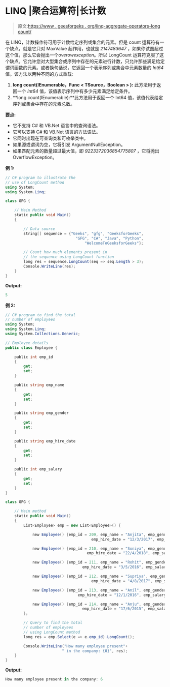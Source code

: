 # LINQ |聚合运算符|长计数

> 原文:[https://www . geesforgeks . org/linq-aggregate-operators-long count/](https://www.geeksforgeeks.org/linq-aggregate-operators-longcount/)

在 LINQ，计数操作符可用于计数给定序列或集合的元素。但是 count 运算符有一个缺点，就是它只对 MaxValue 起作用，也就是 *2147483647* ，如果你试图超过这个值，那么它会抛出一个*overowexception*。所以 LongCount 运算符克服了这个缺点。它允许您对大型集合或序列中存在的元素进行计数，只允许那些满足给定谓词函数的元素。或者换句话说，它返回一个表示序列或集合中元素数量的 *Int64* 值。该方法以两种不同的方式重载:

1.  **long count<t source>(IEnumerable<t source>，Func < TSource，Boolean > ):** 此方法用于返回一个 *Int64* 值，该值表示序列中有多少元素满足给定条件。
2.  **long count<t source>(IEnumerable<t source>):**此方法用于返回一个 Int64 值，该值代表给定序列或集合中存在的元素总数。

**要点:**

*   它不支持 C# 和 VB.Net 语言中的查询语法。
*   它可以支持 C# 和 VB.Net 语言的方法语法。
*   它同时出现在可查询类和可枚举类中。
*   如果源或谓词为空，它将引发 ArgumentNullException。
*   如果匹配元素的数量超过最大值，即 *9223372036854775807* ，它将抛出 OverflowException。

**例 1:**

```cs
// C# program to illustrate the
// use of LongCount method
using System;
using System.Linq;

class GFG {

    // Main Method
    static public void Main()
    {

        // Data source
        string[] sequence = {"Geeks", "gfg", "GeeksforGeeks", 
                               "GFG", "C#", "Java", "Python", 
                                   "WelcomeToGeeksforGeeks"};

        // Count how much elements present in
        // the sequence using LongCount function
        long res = sequence.LongCount(seq => seq.Length > 3);
        Console.WriteLine(res);
    }
}
```

**Output:**

```cs
5

```

**例 2:**

```cs
// C# program to find the total
// number of employees
using System;
using System.Linq;
using System.Collections.Generic;

// Employee details
public class Employee {

    public int emp_id
    {
        get;
        set;
    }

    public string emp_name
    {
        get;
        set;
    }

    public string emp_gender
    {
        get;
        set;
    }

    public string emp_hire_date
    {
        get;
        set;
    }

    public int emp_salary
    {
        get;
        set;
    }
}

class GFG {

    // Main method
    static public void Main()
    {
        List<Employee> emp = new List<Employee>() {

            new Employee() {emp_id = 209, emp_name = "Anjita", emp_gender = "Female",
                                      emp_hire_date = "12/3/2017", emp_salary = 20000},

            new Employee() {emp_id = 210, emp_name = "Soniya", emp_gender = "Female",
                                    emp_hire_date = "22/4/2018", emp_salary = 30000},

            new Employee() {emp_id = 211, emp_name = "Rohit", emp_gender = "Male",
                                  emp_hire_date = "3/5/2016", emp_salary = 40000},

            new Employee() {emp_id = 212, emp_name = "Supriya", emp_gender = "Female",
                                      emp_hire_date = "4/8/2017", emp_salary = 40000},

            new Employee() {emp_id = 213, emp_name = "Anil", emp_gender = "Male",
                                emp_hire_date = "12/1/2016", emp_salary = 40000},

            new Employee() {emp_id = 214, emp_name = "Anju", emp_gender = "Female",
                                  emp_hire_date = "17/6/2015", emp_salary = 50000},
        };

        // Query to find the total
        // number of employees
        // using LongCount method
        long res = emp.Select(e => e.emp_id).LongCount();

        Console.WriteLine("How many employee present"+
                         " in the company: {0}", res);
    }
}
```

**Output:**

```cs
How many employee present in the company: 6

```